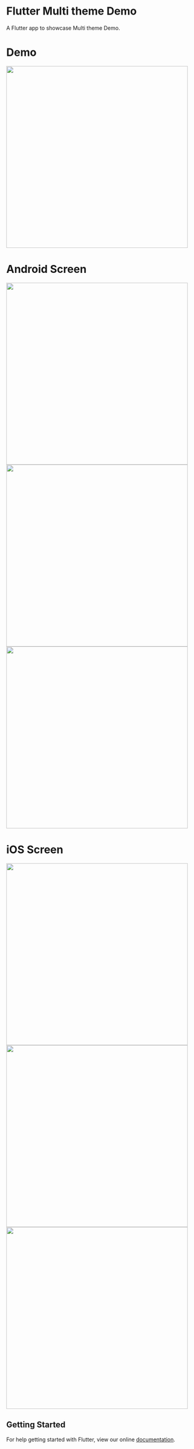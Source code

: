 # Flutter Multi theme Demo

A Flutter app to showcase Multi theme Demo.

# Demo
<img height="480px" src="https://github.com/flutter-devs/Flutter_Bakery_App_Demo/blob/cookies_app/screens/demo.gif">



# Android Screen
<img height="480px" src="https://github.com/flutter-devs/flutter_multitheme_demo/blob/flutter_multitheme/screens/android1.png"> <img height="480px" src="https://github.com/flutter-devs/flutter_multitheme_demo/blob/flutter_multitheme/screens/android2.png"> <img height="480px" src="https://github.com/flutter-devs/Flutter_Bakery_App_Demo/blob/cookies_app/screens/android3.png">  


# iOS Screen
<img height="480px" src="https://github.com/flutter-devs/flutter_multitheme_demo/blob/flutter_multitheme/screens/iphone1.png"> <img height="480px" src="https://github.com/flutter-devs/flutter_multitheme_demo/blob/flutter_multitheme/screens/iphone2.png">  <img height="480px" src="https://github.com/flutter-devs/flutter_multitheme_demo/blob/flutter_multitheme/screens/iphone3.png">



## Getting Started

For help getting started with Flutter, view our online
[documentation](https://flutter.io/).